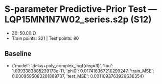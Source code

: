 # S-parameter Predictive-Prior Test — LQP15MN1N7W02_series.s2p (S12)
- Z0: 50.00 Ω
- Train points: 321  |  Test points: 80

## Baseline
- {'model': 'delay+poly_complex_logf(deg=3)', 'tau': 1.0993383885239173e-11, 'phi0': 0.017418367210299247, 'train_MSE': 0.0009595083201889737, 'test_MSE': 0.0011093763926636354}